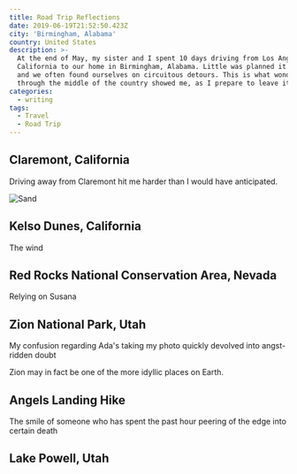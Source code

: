 ```yaml
---
title: Road Trip Reflections
date: 2019-06-19T21:52:50.423Z
city: 'Birmingham, Alabama'
country: United States
description: >-
  At the end of May, my sister and I spent 10 days driving from Los Angeles,
  California to our home in Birmingham, Alabama. Little was planned it advance,
  and we often found ourselves on circuitous detours. This is what wondering
  through the middle of the country showed me, as I prepare to leave it.
categories:
  - writing
tags:
  - Travel
  - Road Trip
---
```

## Claremont, California

Driving away from Claremont hit me harder than I would have anticipated.

![Sand](/images/ada-sand-1.jpg "sand")

## Kelso Dunes, California

The wind

## Red Rocks National Conservation Area, Nevada

Relying on Susana

## Zion National Park, Utah

My confusion regarding Ada's taking my photo quickly devolved into angst-ridden doubt

Zion may in fact be one of the more idyllic places on Earth.

## Angels Landing Hike

The smile of someone who has spent the past hour peering of the edge into certain death

## Lake Powell, Utah
